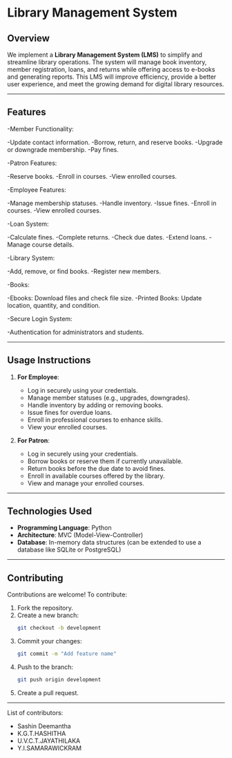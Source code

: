 
# Library Management System
 
## Overview
We implement a **Library Management System (LMS)** to simplify and streamline library 
operations. The system will manage book inventory, member registration, loans, and returns while 
offering access to e-books and generating reports. This LMS will improve efficiency, provide a 
better user experience, and meet the growing demand for digital library resources. 

---

## Features
-Member Functionality:

   -Update contact information.
   -Borrow, return, and reserve books.
   -Upgrade or downgrade membership.
   -Pay fines.

-Patron Features:

   -Reserve books.
   -Enroll in courses.
   -View enrolled courses.

-Employee Features:

   -Manage membership statuses.
   -Handle inventory.
   -Issue fines.
   -Enroll in courses.
   -View enrolled courses.
   
-Loan System:

   -Calculate fines.
   -Complete returns.
   -Check due dates.
   -Extend loans.
   -Manage course details.

-Library System:

   -Add, remove, or find books.
   -Register new members.

-Books:

   -Ebooks: Download files and check file size.
   -Printed Books: Update location, quantity, and condition.

-Secure Login System:

   -Authentication for administrators and students.

---

## Usage Instructions

1. **For Employee**:
   - Log in securely using your credentials.
   - Manage member statuses (e.g., upgrades, downgrades).
   - Handle inventory by adding or removing books.
   - Issue fines for overdue loans.
   - Enroll in professional courses to enhance skills.
   - View your enrolled courses.

2. **For Patron**:
   - Log in securely using your credentials.
   - Borrow books or reserve them if currently unavailable.
   - Return books before the due date to avoid fines.
   - Enroll in available courses offered by the library.
   - View and manage your enrolled courses.

---

## Technologies Used
- **Programming Language**: Python
- **Architecture**: MVC (Model-View-Controller)
- **Database**: In-memory data structures (can be extended to use a database like SQLite or PostgreSQL)

---

## Contributing
Contributions are welcome! To contribute:
1. Fork the repository.
2. Create a new branch:
   ```bash
   git checkout -b development
   ```
3. Commit your changes:
   ```bash
   git commit -m "Add feature name"
   ```
4. Push to the branch:
   ```bash
   git push origin development
   ```
5. Create a pull request.

---
List of contributors:
- Sashin Deemantha
- K.G.T.HASHITHA
- U.V.C.T.JAYATHILAKA
- Y.I.SAMARAWICKRAM